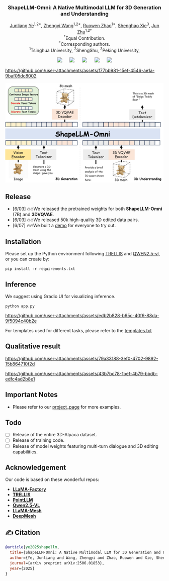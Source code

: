 <p align="center">
  <h3 align="center"><strong>ShapeLLM-Omni: A Native Multimodal LLM for 3D Generation and Understanding</strong></h3>


<p align="center">
    <a href="https://jamesyjl.github.io/">Junliang Ye</a><sup>1,2*</sup>,
    <a href="https://thuwzy.github.io/">Zhengyi Wang</a><sup>1,2*</sup>,
    <a href="https://zhaorw02.github.io/">Ruowen Zhao</a><sup>1*</sup>,
    <a href="https://shxie2020.github.io/">Shenghao Xie</a><sup>3</sup>,
    <a href="https://ml.cs.tsinghua.edu.cn/~jun/index.shtml">Jun Zhu</a><sup>1,2†</sup>
    <br>
    <sup>*</sup>Equal Contribution.
    <br>
    <sup>†</sup>Corresponding authors.
    <br>
    <sup>1</sup>Tsinghua University,
    <sup>2</sup>ShengShu,
    <sup>3</sup>Peking University,
</p>

<div align="center">

<a href='https://arxiv.org/abs/2506.01853'><img src='https://img.shields.io/badge/arXiv-2506.01853-b31b1b.svg'></a> &nbsp;&nbsp;&nbsp;&nbsp;
 <a href='https://jamesyjl.github.io/ShapeLLM/'><img src='https://img.shields.io/badge/Project-Page-Green'></a> &nbsp;&nbsp;&nbsp;&nbsp;
 <a href="https://huggingface.co/spaces/yejunliang23/ShapLLM-Omni"><img src="https://img.shields.io/badge/%F0%9F%A4%97%20Gradio%20Demo-HF-orange"></a>
 &nbsp;&nbsp;&nbsp;&nbsp;
<a href="https://huggingface.co/yejunliang23/ShapeLLM-7B-omni"><img src="https://img.shields.io/badge/%F0%9F%A4%97%20Weights-HF-orange"></a> &nbsp;&nbsp;&nbsp;&nbsp;
<a href='https://huggingface.co/datasets/yejunliang23/3D-Alpaca'><img src="https://img.shields.io/badge/%F0%9F%A4%97%20Dataset-HF-orange">

</div>

https://github.com/user-attachments/assets/f77bb981-15ef-4546-ae1a-9baf05dc8002

<p align="center">
    <img src="assets/head.jpg">
</p>

## Release
- [6/03] 🔥🔥We released the pretrained weights for both **ShapeLLM-Omni** (7B) and **3DVQVAE**.
- [6/03] 🔥🔥We released 50k high-quality 3D edited data pairs.
- [6/07] 🔥🔥We built a [demo](https://huggingface.co/spaces/yejunliang23/ShapLLM-Omni) for everyone to try out.

## Installation
Please set up the Python environment following [TRELLIS](https://github.com/microsoft/TRELLIS/tree/main) and [QWEN2.5-vl](https://github.com/QwenLM/Qwen2.5-VL), or you can create by:
```
pip install -r requirements.txt
```

## Inference
We suggest using Gradio UI for visualizing inference.
```
python app.py
```

https://github.com/user-attachments/assets/edb2b828-b65c-40f6-88da-9f5094c40b2e

For templates used for different tasks, please refer to the [templates.txt](https://github.com/JAMESYJL/ShapeLLM-Omni/blob/main/templates.txt)

## Qualitative result

https://github.com/user-attachments/assets/79a33188-3ef0-4702-9892-15b864710f2d

https://github.com/user-attachments/assets/43b7bc78-1bef-4b79-bbdb-edfc4ad2b8e1
  
## Important Notes
- Please refer to our [project_page](https://jamesyjl.github.io/ShapeLLM/) for more examples.
## Todo
- [ ] Release of the entire 3D-Alpaca dataset.
- [ ] Release of training code.
- [ ] Release of model weights featuring multi-turn dialogue and 3D editing capabilities.

## Acknowledgement
Our code is based on these wonderful repos:
* **[LLaMA-Factory](https://github.com/hiyouga/LLaMA-Factory)**
* **[TRELLIS](https://github.com/microsoft/TRELLIS)**
* **[PointLLM](https://github.com/OpenRobotLab/PointLLM)**
* **[Qwen2.5-VL](https://github.com/QwenLM/Qwen2.5-VL)**
* **[LLaMA-Mesh](https://github.com/nv-tlabs/LLaMA-Mesh)**
* **[DeepMesh](https://github.com/zhaorw02/DeepMesh)**

## ✍️ Citation

```bibtex
@article{ye2025shapellm,
  title={ShapeLLM-Omni: A Native Multimodal LLM for 3D Generation and Understanding},
  author={Ye, Junliang and Wang, Zhengyi and Zhao, Ruowen and Xie, Shenghao and Zhu, Jun},
  journal={arXiv preprint arXiv:2506.01853},
  year={2025}
}
```

